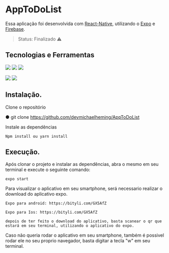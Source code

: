 # AppToDoList
Essa aplicação foi desenvolvida com [React-Native](https://reactnative.dev), utilizando o [Expo](https://expo.dev/) e [Firebase](https://firebase.google.com/).

> Status: Finalizado ⚠️

## Tecnologias e Ferramentas
![](https://img.shields.io/badge/JavaScript-323330?style=for-the-badge&logo=javascript&logoColor=F7DF1E) ![](https://img.shields.io/badge/React_Native-20232A?style=for-the-badge&logo=react&logoColor=61DAFB) ![](https://img.shields.io/badge/styled--components-DB7093?style=for-the-badge&logo=styled-components&logoColor=white)

![](https://img.shields.io/badge/Expo-1B1F23?style=for-the-badge&logo=expo&logoColor=white) ![](https://img.shields.io/badge/firebase-ffca28?style=for-the-badge&logo=firebase&logoColor=black)

## Instalação.

Clone o repositório

  ● git clone https://github.com/devmichaelheming/AppToDoList

Instale as dependências

    Npm install ou yarn install


## Execução.

Após clonar o projeto e instalar as dependências, abra o mesmo em seu terminal e execute o seguinte comando:

    expo start

Para visualizar o aplicativo em seu smartphone, será necessario realizar o download do aplicativo expo.

    Expo para android: https://bityli.com/GX5AfZ

    Expo para Ios: https://bityli.com/GX5AfZ

    depois de ter feito o download do aplicativo, basta scanear o qr que estará em seu terminal, utilizando o aplicativo do expo.

Caso não queria rodar o aplicativo em seu smartphone, também é possivel rodar ele no seu proprio navegador, basta digitar a tecla "w" em seu terminal.
